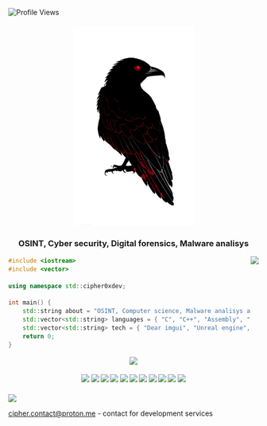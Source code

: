 ![Profile Views](https://komarev.com/ghpvc/?username=cipher0xdev&color=red)

<h4 align="center"><img height="400em" src="logo.png"/></h4>
<h3 align="center">OSINT, Cyber security, Digital forensics, Malware analisys</h3>


<a href="https://github.com/cipher0xdev">
    <img align="right"
         height="130em"
         src="https://github-readme-stats.vercel.app/api/top-langs?username=cipher0xdev&show_icons=true&include_all_commits=true&count_private=true&theme=apprentice&hide_border=true&bg_color=0D1117&layout=compact"/>
</a>

```C++
#include <iostream>
#include <vector>

using namespace std::cipher0xdev;

int main() {
    std::string about = "OSINT, Computer science, Malware analisys and Digital forensics, Security research.";
    std::vector<std::string> languages = { "C", "C++", "Assembly", "Bash", "Powershell" };
    std::vector<std::string> tech = { "Dear imgui", "Unreal engine", "OpenGL", "Vulkan", "DirectX" };
    return 0; 
}
```
<p align="center">
  <a href="https://github.com/cipher0xdev">
    <img align="center"
         height="150em"
         src="https://github-readme-stats.vercel.app/api?username=cipher0xdev&show_icons=true&include_all_commits=true&count_private=true&theme=highcontrast&include_all_commits=true&hide=pr&count_private=true"/>
  </a>

<h4 align="center">
  <img src="https://readme-components.vercel.app/api?component=logo&logo=c&text=false&fill=black&textfill=white&">
  <img src="https://readme-components.vercel.app/api?component=logo&logo=cplusplus&text=false&fill=black&textfill=white&">
  <img src="https://readme-components.vercel.app/api?component=logo&logo=powershell&text=false&fill=black&textfill=white&"> 
  <img src="https://readme-components.vercel.app/api?component=logo&logo=webassembly&text=false&fill=black&textfill=white&">
  <img src="https://readme-components.vercel.app/api?component=logo&logo=vim&text=false&fill=black&textfill=white&">
  <img src="https://readme-components.vercel.app/api?component=logo&logo=neovim&text=false&fill=black&textfill=white&">
  <img src="https://readme-components.vercel.app/api?component=logo&logo=qt&text=false&fill=black&textfill=white&">
  <img src="https://readme-components.vercel.app/api?component=logo&logo=blender&text=false&fill=black&textfill=white&">
  <img src="https://readme-components.vercel.app/api?component=logo&logo=linux&text=false&fill=black&textfill=white&">
  <img src="https://readme-components.vercel.app/api?component=logo&logo=archlinux&text=false&fill=black&textfill=white&">  
  <img src="https://readme-components.vercel.app/api?component=logo&logo=android&text=false&fill=black&textfill=white&">
</h4>
    
  <a href="https://github.com/cipher0xdev">
    <img align="center"
         height="150em"
         src="https://github-readme-streak-stats.herokuapp.com/?user=cipher0xdev&theme=black-ice&hide_border=true&stroke=0000&background=0D1117&ring=e05397&fire=e05397&currStreakLabel=e05397" />
  </a>

</p>

cipher.contact@proton.me - contact for development services
